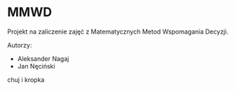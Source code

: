 # MMWD

Projekt na zaliczenie zajęć z Matematycznych Metod Wspomagania Decyzji.  

Autorzy:
* Aleksander Nagaj
* Jan Nęciński

chuj i kropka